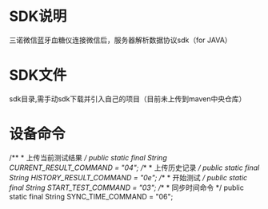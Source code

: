 # SDK说明
三诺微信蓝牙血糖仪连接微信后，服务器解析数据协议sdk（for JAVA）
# SDK文件
sdk目录,需手动sdk下载并引入自己的项目（目前未上传到maven中央仓库）
# 设备命令
  /**
	 * 上传当前测试结果
	 */
  public static final String	CURRENT_RESULT_COMMAND	= "04";
  /**
	 * 上传历史记录
	 */
	public static final String	HISTORY_RESULT_COMMAND	= "0e";
  /**
	 * 开始测试
	 */
	public static final String	START_TEST_COMMAND		= "03";
  /**
	 * 同步时间命令
	 */
	public static final String	SYNC_TIME_COMMAND		= "06";





